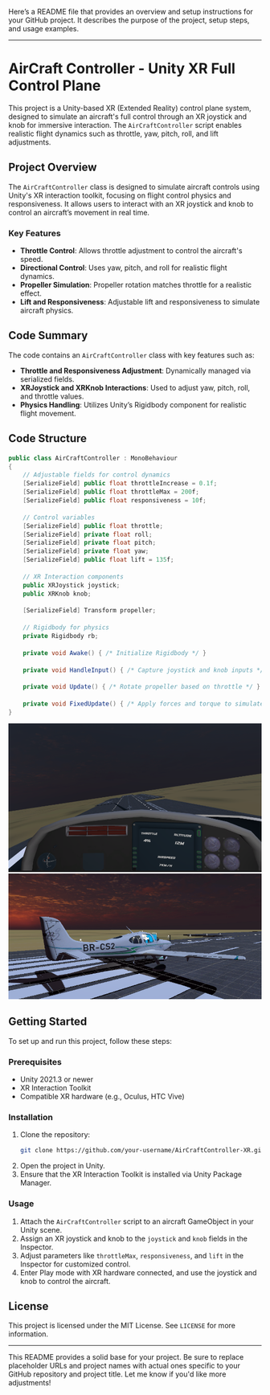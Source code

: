 Here’s a README file that provides an overview and setup instructions for your GitHub project. It describes the purpose of the project, setup steps, and usage examples.

---

# AirCraft Controller - Unity XR Full Control Plane

This project is a Unity-based XR (Extended Reality) control plane system, designed to simulate an aircraft's full control through an XR joystick and knob for immersive interaction. The `AirCraftController` script enables realistic flight dynamics such as throttle, yaw, pitch, roll, and lift adjustments.

## Project Overview

The `AirCraftController` class is designed to simulate aircraft controls using Unity's XR interaction toolkit, focusing on flight control physics and responsiveness. It allows users to interact with an XR joystick and knob to control an aircraft’s movement in real time.

### Key Features

- **Throttle Control**: Allows throttle adjustment to control the aircraft's speed.
- **Directional Control**: Uses yaw, pitch, and roll for realistic flight dynamics.
- **Propeller Simulation**: Propeller rotation matches throttle for a realistic effect.
- **Lift and Responsiveness**: Adjustable lift and responsiveness to simulate aircraft physics.

## Code Summary

The code contains an `AirCraftController` class with key features such as:
- **Throttle and Responsiveness Adjustment**: Dynamically managed via serialized fields.
- **XRJoystick and XRKnob Interactions**: Used to adjust yaw, pitch, roll, and throttle values.
- **Physics Handling**: Utilizes Unity’s Rigidbody component for realistic flight movement.

## Code Structure

```csharp
public class AirCraftController : MonoBehaviour
{
    // Adjustable fields for control dynamics
    [SerializeField] public float throttleIncrease = 0.1f;
    [SerializeField] public float throttleMax = 200f;
    [SerializeField] public float responsiveness = 10f;

    // Control variables
    [SerializeField] public float throttle;
    [SerializeField] private float roll;
    [SerializeField] private float pitch;
    [SerializeField] private float yaw;
    [SerializeField] public float lift = 135f;

    // XR Interaction components
    public XRJoystick joystick;
    public XRKnob knob;

    [SerializeField] Transform propeller;

    // Rigidbody for physics
    private Rigidbody rb;

    private void Awake() { /* Initialize Rigidbody */ }

    private void HandleInput() { /* Capture joystick and knob inputs */ }

    private void Update() { /* Rotate propeller based on throttle */ }

    private void FixedUpdate() { /* Apply forces and torque to simulate flight */ }
}
```
![Description of Image](Assets/photos/dwe.PNG)
![Description of Image](Assets/photos/sds.PNG)
## Getting Started

To set up and run this project, follow these steps:

### Prerequisites

- Unity 2021.3 or newer
- XR Interaction Toolkit
- Compatible XR hardware (e.g., Oculus, HTC Vive)

### Installation

1. Clone the repository:
   ```bash
   git clone https://github.com/your-username/AirCraftController-XR.git
   ```
2. Open the project in Unity.
3. Ensure that the XR Interaction Toolkit is installed via Unity Package Manager.

### Usage

1. Attach the `AirCraftController` script to an aircraft GameObject in your Unity scene.
2. Assign an XR joystick and knob to the `joystick` and `knob` fields in the Inspector.
3. Adjust parameters like `throttleMax`, `responsiveness`, and `lift` in the Inspector for customized control.
4. Enter Play mode with XR hardware connected, and use the joystick and knob to control the aircraft.

## License

This project is licensed under the MIT License. See `LICENSE` for more information.

---

This README provides a solid base for your project. Be sure to replace placeholder URLs and project names with actual ones specific to your GitHub repository and project title. Let me know if you'd like more adjustments!
